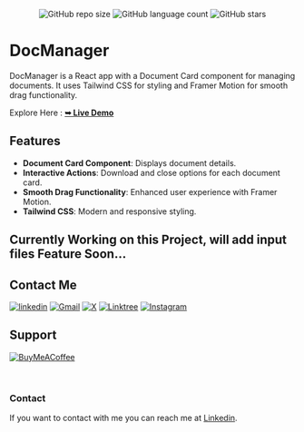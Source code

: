 <div align="center">
  
  ![GitHub repo size](https://img.shields.io/github/repo-size/divyanshdj/DocManager)
  ![GitHub language count](https://img.shields.io/github/languages/count/divyanshdj/DocManager)
  ![GitHub stars](https://img.shields.io/github/stars/divyanshdj/DocManager?style=social)

</div>
<div align="left">

  # DocManager

   DocManager is a React app with a Document Card component for managing documents. It uses Tailwind CSS for styling and Framer Motion for smooth drag functionality.

  Explore Here :   <a href="https://doc-manager-chi.vercel.app/"><strong>➥ Live Demo</strong></a>

## Features

- **Document Card Component**: Displays document details.
- **Interactive Actions**: Download and close options for each document card.
- **Smooth Drag Functionality**: Enhanced user experience with Framer Motion.
- **Tailwind CSS**: Modern and responsive styling.

## Currently Working on this Project, will add input files Feature Soon...

</div>

<div align="left">

## Contact Me
  
  [![linkedin](https://img.shields.io/badge/linkedin-0A66C2?style=for-the-badge&logo=linkedin&logoColor=white)](https://www.linkedin.com/in/divyansh-jain-29712726b)
  [![Gmail](https://img.shields.io/badge/Gmail-D14836?style=for-the-badge&logo=gmail&logoColor=white)](mailto:divyanshjain749@gmail.com)
  [![X](https://img.shields.io/badge/X-%23000000.svg?style=for-the-badge&logo=X&logoColor=white)](https://twitter.com/divyansh_dj3)
  [![Linktree](https://img.shields.io/badge/linktree-1de9b6?style=for-the-badge&logo=linktree&logoColor=white)](https://linktr.ee/divyanshdj)
  [![Instagram](https://img.shields.io/badge/Instagram-%23E4405F.svg?style=for-the-badge&logo=Instagram&logoColor=white)](https://www.instagram.com/mr_divyansh_dj/)
  
</div>

## Support

[![BuyMeACoffee](https://img.shields.io/badge/Buy%20Me%20a%20Coffee-ffdd00?style=for-the-badge&logo=buy-me-a-coffee&logoColor=black)](https://buymeacoffee.com/djboss88347) 


<br />

### Contact

If you want to contact with me you can reach me at [Linkedin](https://www.linkedin.com/in/divyansh-jain-29712726b).
